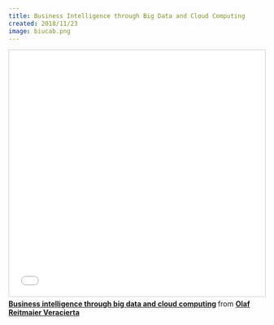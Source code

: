 ```yaml
---
title: Business Intelligence through Big Data and Cloud Computing 
created: 2018/11/23
image: biucab.png
---
```


<div class="text-center">
<iframe src="//www.slideshare.net/slideshow/embed_code/key/dNcfzO3lFJbFX" width="595" height="485" frameborder="0" marginwidth="0" marginheight="0" scrolling="no" style="border:1px solid #CCC; border-width:1px; margin-bottom:5px; max-width: 100%;" allowfullscreen> </iframe> <div style="margin-bottom:5px"> <strong> <a href="//www.slideshare.net/olafrv/business-intelligence-through-big-data-and-cloud-computing" title="Business intelligence through big data and cloud computing" target="_blank">Business intelligence through big data and cloud computing</a> </strong> from <strong><a href="https://www.slideshare.net/olafrv" target="_blank">Olaf Reitmaier Veracierta</a></strong> </div>
</div>
